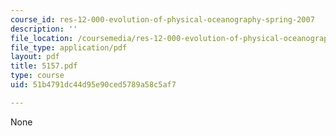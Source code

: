 ```yaml
---
course_id: res-12-000-evolution-of-physical-oceanography-spring-2007
description: ''
file_location: /coursemedia/res-12-000-evolution-of-physical-oceanography-spring-2007/51b4791dc44d95e90ced5789a58c5af7_5157.pdf
file_type: application/pdf
layout: pdf
title: 5157.pdf
type: course
uid: 51b4791dc44d95e90ced5789a58c5af7

---
```

None
